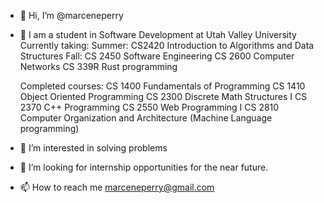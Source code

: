 - 👋 Hi, I’m @marceneperry
- 🌱 I am a student in Software Development at Utah Valley University
    Currently taking:
    Summer: CS2420 Introduction to Algorithms and Data Structures
    Fall: CS 2450 Software Engineering
          CS 2600 Computer Networks
          CS 339R Rust programming

    Completed courses:
    CS 1400 Fundamentals of Programming
    CS 1410 Object Oriented Programming
    CS 2300 Discrete Math Structures I
    CS 2370 C++ Programming
    CS 2550 Web Programming I
    CS 2810 Computer Organization and Architecture (Machine Language programming)
  
- 👀 I’m interested in solving problems

- 💞️ I’m looking for internship opportunities for the near future.  

- 📫 How to reach me
    marceneperry@gmail.com

<!---
marceneperry/marceneperry is a ✨ special ✨ repository because its `README.md` (this file) appears on your GitHub profile.
You can click the Preview link to take a look at your changes.
--->
